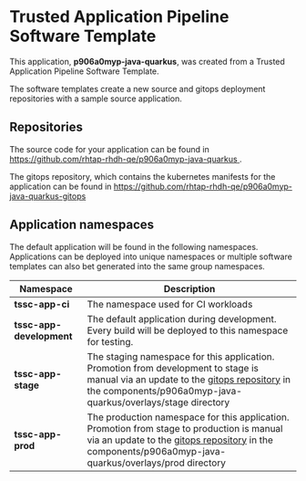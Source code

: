 # Trusted Application Pipeline Software Template

This application, **p906a0myp-java-quarkus**, was created from a Trusted Application Pipeline Software Template.

The software templates create a new source and gitops deployment repositories with a sample source application. 

## Repositories

The source code for your application can be found in [https://github.com/rhtap-rhdh-qe/p906a0myp-java-quarkus ](https://github.com/rhtap-rhdh-qe/p906a0myp-java-quarkus ).
 
The gitops repository, which contains the kubernetes manifests for the application can be found in 
[https://github.com/rhtap-rhdh-qe/p906a0myp-java-quarkus-gitops ](https://github.com/rhtap-rhdh-qe/p906a0myp-java-quarkus-gitops ) 

## Application namespaces 

The default application will be found in the following namespaces. Applications can be deployed into unique namespaces or multiple software templates can also bet generated into the same group namespaces.  

|  Namespace   |  Description   |  
| -------- | -------- |
| **tssc-app-ci** | The namespace used for CI workloads |
| **tssc-app-development** | The default application during development. Every build will be deployed to this namespace for testing. |
| **tssc-app-stage** | The staging namespace for this application. Promotion from development to stage is manual via an update to the [gitops repository](https://github.com/rhtap-rhdh-qe/p906a0myp-java-quarkus-gitops ) in the components/p906a0myp-java-quarkus/overlays/stage directory |
| **tssc-app-prod** | The production namespace for this application. Promotion from stage to production is manual via an update to the [gitops repository](https://github.com/rhtap-rhdh-qe/p906a0myp-java-quarkus-gitops ) in the components/p906a0myp-java-quarkus/overlays/prod directory |